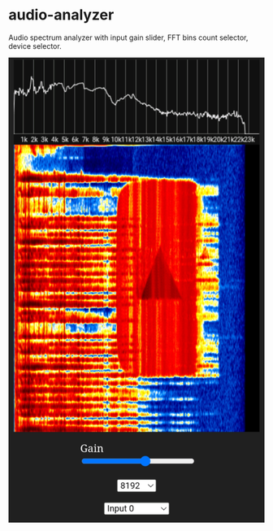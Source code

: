 # audio-analyzer

Audio spectrum analyzer with input gain slider, FFT bins count selector, device selector.

![](20221207-014306.jpg)
